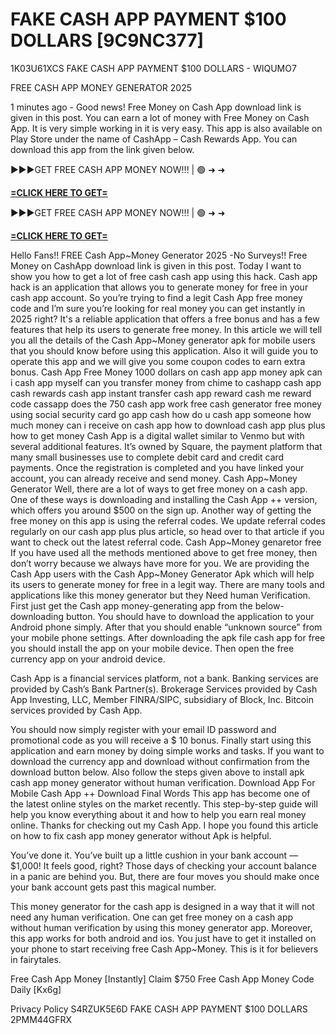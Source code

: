 # FAKE CASH APP PAYMENT $100 DOLLARS [9C9NC377]

1K03U61XCS FAKE CASH APP PAYMENT $100 DOLLARS - WIQUMO7

FREE CASH APP MONEY GENERATOR 2025

1 minutes ago - Good news! Free Money on Cash App download link is given in this post. You can earn a lot of money with Free Money on Cash App. It is very simple working in it is very easy. This app is also available on Play Store under the name of CashApp – Cash Rewards App. You can download this app from the link given below. 

►►►GET FREE CASH APP MONEY NOW!!! | 🟢 ➜ ➜ 

**[=CLICK HERE TO GET=](https://www.google.com/url?q=https%3A%2F%2Fappbitly.com%2FIVqWW)**

►►►GET FREE CASH APP MONEY NOW!!! | 🟢 ➜ ➜ 

**[=CLICK HERE TO GET=](https://www.google.com/url?q=https%3A%2F%2Fappbitly.com%2FIVqWW)**

Hello Fans!! FREE Cash App~Money Generator 2025 -No Surveys!! Free Money on CashApp download link is given in this post. Today I want to show you how to get a lot of free cash cash app using this hack. Cash app hack is an application that allows you to generate money for free in your cash app account. So you’re trying to find a legit Cash App free money code and I’m sure you’re looking for real money you can get instantly in 2025 right? It's a reliable application that offers a free bonus and has a few features that help its users to generate free money. In this article we will tell you all the details of the Cash App~Money generator apk for mobile users that you should know before using this application. Also it will guide you to operate this app and we will give you some coupon codes to earn extra bonus. Cash App Free Money 1000 dollars on cash app app money apk can i cash app myself can you transfer money from chime to cashapp cash app cash rewards cash app instant transfer cash app reward cash me reward code cassapp does the 750 cash app work free cash generator free money using social security card go app cash how do u cash app someone how much money can i receive on cash app how to download cash app plus plus how to get money Cash App is a digital wallet similar to Venmo but with several additional features. It’s owned by Square, the payment platform that many small businesses use to complete debit card and credit card payments. Once the registration is completed and you have linked your account, you can already receive and send money. Cash App~Money Generator Well, there are a lot of ways to get free money on a cash app. One of these ways is downloading and installing the Cash App ++ version, which offers you around $500 on the sign up. Another way of getting the free money on this app is using the referral codes. We update referral codes regularly on our cash app plus plus article, so head over to that article if you want to check out the latest referral code. Cash App~Money genaretor free If you have used all the methods mentioned above to get free money, then don’t worry because we always have more for you. We are providing the Cash App users with the Cash App~Money Generator Apk which will help its users to generate money for free in a legit way. There are many tools and applications like this money generator but they Need human Verification. First just get the Cash app money-generating app from the below-downloading button. You should have to download the application to your Android phone simply. After that you should enable “unknown source” from your mobile phone settings. After downloading the apk file cash app for free you should install the app on your mobile device. Then open the free currency app on your android device. 

Cash App is a financial services platform, not a bank. Banking services are provided by Cash’s Bank Partner(s). Brokerage Services provided by Cash App Investing, LLC, Member FINRA/SIPC, subsidiary of Block, Inc. Bitcoin services provided by Cash App. 

You should now simply register with your email ID password and promotional code as you will receive a $ 10 bonus. Finally start using this application and earn money by doing simple works and tasks. If you want to download the currency app and download without confirmation from the download button below. Also follow the steps given above to install apk cash app money generator without human verification. Download App For Mobile Cash App ++ Download Final Words This app has become one of the latest online styles on the market recently. This step-by-step guide will help you know everything about it and how to help you earn real money online. Thanks for checking out my Cash App. I hope you found this article on how to fix cash app money generator without Apk is helpful. 

You’ve done it. You’ve built up a little cushion in your bank account — $1,000! It feels good, right? Those days of checking your account balance in a panic are behind you. But, there are four moves you should make once your bank account gets past this magical number. 

This money generator for the cash app is designed in a way that it will not need any human verification. One can get free money on a cash app without human verification by using this money generator app. Moreover, this app works for both android and ios. You just have to get it installed on your phone to start receiving free Cash App~Money. This is it for believers in fairytales. 

Free Cash App Money [Instantly] Claim $750 Free Cash App Money Code Daily [Kx6g]

Privacy Policy S4RZUK5E6D FAKE CASH APP PAYMENT $100 DOLLARS 2PMM44GFRX

